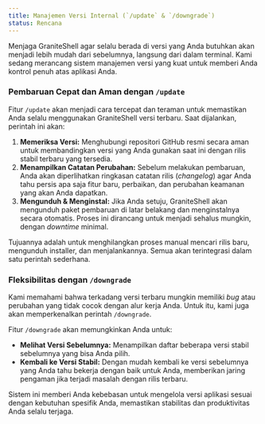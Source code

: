 ```yaml
---
title: Manajemen Versi Internal (`/update` & `/downgrade`)
status: Rencana
---
```


Menjaga GraniteShell agar selalu berada di versi yang Anda butuhkan akan menjadi lebih mudah dari sebelumnya, langsung dari dalam terminal. Kami sedang merancang sistem manajemen versi yang kuat untuk memberi Anda kontrol penuh atas aplikasi Anda.

### Pembaruan Cepat dan Aman dengan `/update`

Fitur `/update` akan menjadi cara tercepat dan teraman untuk memastikan Anda selalu menggunakan GraniteShell versi terbaru. Saat dijalankan, perintah ini akan:

1.  **Memeriksa Versi:** Menghubungi repositori GitHub resmi secara aman untuk membandingkan versi yang Anda gunakan saat ini dengan rilis stabil terbaru yang tersedia.
2.  **Menampilkan Catatan Perubahan:** Sebelum melakukan pembaruan, Anda akan diperlihatkan ringkasan catatan rilis (*changelog*) agar Anda tahu persis apa saja fitur baru, perbaikan, dan perubahan keamanan yang akan Anda dapatkan.
3.  **Mengunduh & Menginstal:** Jika Anda setuju, GraniteShell akan mengunduh paket pembaruan di latar belakang dan menginstalnya secara otomatis. Proses ini dirancang untuk menjadi sehalus mungkin, dengan *downtime* minimal.

Tujuannya adalah untuk menghilangkan proses manual mencari rilis baru, mengunduh installer, dan menjalankannya. Semua akan terintegrasi dalam satu perintah sederhana.

### Fleksibilitas dengan `/downgrade`

Kami memahami bahwa terkadang versi terbaru mungkin memiliki *bug* atau perubahan yang tidak cocok dengan alur kerja Anda. Untuk itu, kami juga akan memperkenalkan perintah `/downgrade`.

Fitur `/downgrade` akan memungkinkan Anda untuk:

* **Melihat Versi Sebelumnya:** Menampilkan daftar beberapa versi stabil sebelumnya yang bisa Anda pilih.
* **Kembali ke Versi Stabil:** Dengan mudah kembali ke versi sebelumnya yang Anda tahu bekerja dengan baik untuk Anda, memberikan jaring pengaman jika terjadi masalah dengan rilis terbaru.

Sistem ini memberi Anda kebebasan untuk mengelola versi aplikasi sesuai dengan kebutuhan spesifik Anda, memastikan stabilitas dan produktivitas Anda selalu terjaga.